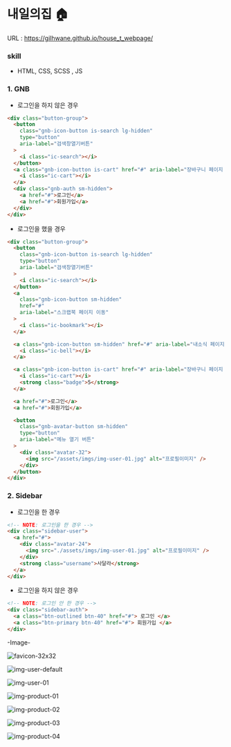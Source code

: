 # 내일의집 🏠

URL : https://gilhwane.github.io/house_t_webpage/

### skill

- HTML, CSS, SCSS , JS

### 1. GNB

- 로그인을 하지 않은 경우

```html
<div class="button-group">
  <button
    class="gnb-icon-button is-search lg-hidden"
    type="button"
    aria-label="검색창열기버튼"
  >
    <i class="ic-search"></i>
  </button>
  <a class="gnb-icon-button is-cart" href="#" aria-label="장바구니 페이지 이동">
    <i class="ic-cart"></i>
  </a>
  <div class="gnb-auth sm-hidden">
    <a href="#">로그인</a>
    <a href="#">회원가입</a>
  </div>
</div>
```

- 로그인을 했을 경우

```html
<div class="button-group">
  <button
    class="gnb-icon-button is-search lg-hidden"
    type="button"
    aria-label="검색창열기버튼"
  >
    <i class="ic-search"></i>
  </button>
  <a
    class="gnb-icon-button sm-hidden"
    href="#"
    aria-label="스크랩북 페이지 이동"
  >
    <i class="ic-bookmark"></i>
  </a>

  <a class="gnb-icon-button sm-hidden" href="#" aria-label="내소식 페이지 이동">
    <i class="ic-bell"></i>
  </a>

  <a class="gnb-icon-button is-cart" href="#" aria-label="장바구니 페이지 이동">
    <i class="ic-cart"></i>
    <strong class="badge">5</strong>
  </a>

  <a href="#">로그인</a>
  <a href="#">회원가입</a>

  <button
    class="gnb-avatar-button sm-hidden"
    type="button"
    aria-label="메뉴 열기 버튼"
  >
    <div class="avatar-32">
      <img src="/assets/imgs/img-user-01.jpg" alt="프로필이미지" />
    </div>
  </button>
</div>
```

### 2. Sidebar

- 로그인을 한 경우

```html
<!-- NOTE: 로그인을 한 경우 -->
<div class="sidebar-user">
  <a href="#">
    <div class="avatar-24">
      <img src="./assets/imgs/img-user-01.jpg" alt="프로필이미지" />
    </div>
    <strong class="username">사달라</strong>
  </a>
</div>
```

- 로그인을 하지 않은 경우

```html
<!-- NOTE: 로그인 안 한 경우 -->
<div class="sidebar-auth">
  <a class="btn-outlined btn-40" href="#"> 로그인 </a>
  <a class="btn-primary btn-40" href="#"> 회원가입 </a>
</div>
```

-Image-


![favicon-32x32](https://user-images.githubusercontent.com/63918911/155260567-bb1987a2-6078-4a6d-98df-e1dc02a20b04.png)

![img-user-default](https://user-images.githubusercontent.com/63918911/155260651-b8f83066-796d-43e6-9809-d01ac95e773f.png)

![img-user-01](https://user-images.githubusercontent.com/63918911/155260670-1ccdaac8-886c-44e2-a8c1-cd452abb403f.jpg)

![img-product-01](https://user-images.githubusercontent.com/63918911/155260781-9f4882b3-cc4b-4cb4-a1d4-66bc00d68b77.jpg)

![img-product-02](https://user-images.githubusercontent.com/63918911/155260810-98202834-5cbc-4e45-b908-45e17f6b3b7c.jpg)

![img-product-03](https://user-images.githubusercontent.com/63918911/155260819-8fe53d0d-8e84-4d64-ac69-7446f6816174.jpg)

![img-product-04](https://user-images.githubusercontent.com/63918911/155260831-4e3378aa-4a04-4b8f-a6dc-6e3a21aad77b.jpg)
 
